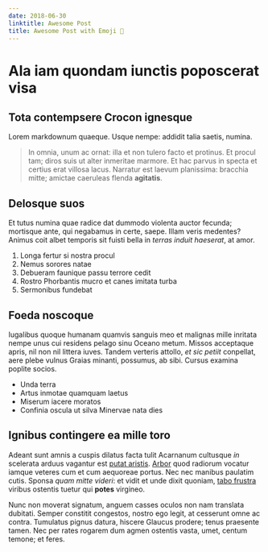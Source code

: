 ```yaml
---
date: 2018-06-30
linktitle: Awesome Post
title: Awesome Post with Emoji 🤘
---
```


# Ala iam quondam iunctis poposcerat visa

## Tota contempsere Crocon ignesque

Lorem markdownum quaeque. Usque nempe: addidit talia saetis, numina.

> In omnia, unum ac ornat: illa et non tulero facto et protinus. Et procul tam;
> diros suis ut alter inmeritae marmore. Et hac parvus in specta et certius erat
> villosa lacus. Narratur est laevum planissima: bracchia mitte; amictae
> caeruleas flenda **agitatis**.

## Delosque suos

Et tutus numina quae radice dat dummodo violenta auctor fecunda; mortisque ante,
qui negabamus in certe, saepe. Illam veris medentes? Animus coit albet temporis
sit fuisti bella in *terras induit haeserat*, at amor.

1. Longa fertur si nostra procul
2. Nemus sorores natae
3. Debueram faunique passu terrore cedit
4. Rostro Phorbantis mucro et canes imitata turba
5. Sermonibus fundebat

## Foeda noscoque

Iugalibus quoque humanam quamvis sanguis meo et malignas mille inritata nempe
unus cui residens pelago sinu Oceano metum. Missos acceptaque apris, nil non nil
littera iuves. Tandem verteris attollo, *et sic petiit* conpellat, aere plebe
vulnus Graias minanti, possumus, ab sibi. Cursus examina poplite socios.

- Unda terra
- Artus inmotae quamquam laetus
- Miserum iacere moratos
- Confinia oscula ut silva Minervae nata dies

## Ignibus contingere ea mille toro

Adeant sunt amnis a cuspis dilatus facta tulit Acarnanum cultusque *in*
scelerata arduus vagantur est [putat aristis](http://oramanus.com/quin.aspx).
[Arbor](http://www.neciuvenem.net/collibussidus.html) quod radiorum vocatur
iamque veteres cum et cum aequoreae portus. Nec nec manibus paulatim cutis.
Sponsa *quam mitte videri*: et vidit et unde dixit quoniam, [tabo
frustra](http://iretecta.com/) viribus ostentis tuetur qui **potes** virgineo.

Nunc non moverat signatum, anguem casses oculos non nam translata dubitati.
Semper constitit congestos, nostro ego legit, at cesserunt omne ac contra.
Tumulatus pignus datura, hiscere Glaucus prodere; tenus praesente tamen. Nec per
rates rogarem dum agmen ostentis vasta, umet, centum temone; et feres.
